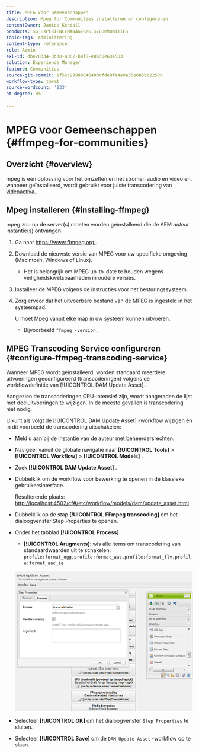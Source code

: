 ```yaml
---
title: MPEG voor Gemeenschappen
description: Mpeg for Communities installeren en configureren
contentOwner: Janice Kendall
products: SG_EXPERIENCEMANAGER/6.5/COMMUNITIES
topic-tags: administering
content-type: reference
role: Admin
exl-id: dbe28334-3b38-4362-b4f8-e0630e634503
solution: Experience Manager
feature: Communities
source-git-commit: 1f56c99980846400cfde8fa4e9a55e885bc2258d
workflow-type: tm+mt
source-wordcount: '233'
ht-degree: 0%

---
```


# MPEG voor Gemeenschappen {#ffmpeg-for-communities}

## Overzicht {#overview}

mpeg is een oplossing voor het omzetten en het stromen audio en video en, wanneer geïnstalleerd, wordt gebruikt voor juiste transcodering van [ videoactiva ](../../help/sites-authoring/default-components-foundation.md#video).

## Mpeg installeren {#installing-ffmpeg}

mpeg zou op de server(s) moeten worden geïnstalleerd die de AEM *auteur* instantie(s) ontvangen.

1. Ga naar [ https://www.ffmpeg.org ](https://www.ffmpeg.org/).
1. Download de nieuwste versie van MPEG voor uw specifieke omgeving (Macintosh, Windows of Linux).

   * Het is belangrijk om MPEG up-to-date te houden wegens veiligheidskwetsbaarheden in oudere versies.

1. Installeer de MPEG volgens de instructies voor het besturingssysteem.

1. Zorg ervoor dat het uitvoerbare bestand van de MPEG is ingesteld in het systeempad.

   U moet Mpeg vanuit elke map in uw systeem kunnen uitvoeren.

   * Bijvoorbeeld `ffmpeg -version` .

## MPEG Transcoding Service configureren {#configure-ffmpeg-transcoding-service}

Wanneer MPEG wordt geïnstalleerd, worden standaard meerdere uitvoeringen geconfigureerd (transcoderingen) volgens de workflowdefinitie van [!UICONTROL DAM Update Asset] .

Aangezien de transcoderingen CPU-intensief zijn, wordt aangeraden de lijst met doeluitvoeringen te wijzigen. In de meeste gevallen is transcodering niet nodig.

U kunt als volgt de [!UICONTROL DAM Update Asset] -workflow wijzigen en in dit voorbeeld de transcodering uitschakelen:

* Meld u aan bij de instantie van de auteur met beheerdersrechten.
* Navigeer vanuit de globale navigatie naar **[!UICONTROL Tools]** > **[!UICONTROL Workflow]** > **[!UICONTROL Models]** .
* Zoek **[!UICONTROL DAM Update Asset]** .
* Dubbelklik om de workflow voor bewerking te openen in de klassieke gebruikersinterface.

  Resulterende plaats: [ http://localhost:4502/cf#/etc/workflow/models/dam/update_asset.html](http://localhost:4502/cf#/etc/workflow/models/dam/update_asset.html)

* Dubbelklik op de stap **[!UICONTROL FFmpeg transcoding]** om het dialoogvenster Step Properties te openen.
* Onder het tabblad **[!UICONTROL Process]** :

   * **[!UICONTROL Arugments]**: wis alle items om transcodering van standaardwaarden uit te schakelen: `profile:format_ogg,profile:format_aac,profile:format_flv,profile:format_aac_ie`

  ![ vorm-ffmpeg ](assets/configure-ffmpeg.png)

* Selecteer **[!UICONTROL OK]** om het dialoogvenster `Step Properties` te sluiten.

* Selecteer **[!UICONTROL Save]** om de `DAM Update Asset` -workflow op te slaan.
